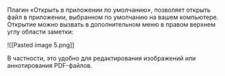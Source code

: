 Плагин «Открыть в приложении по умолчанию», позволяет открыть файл в приложении, выбранном по умолчанию на вашем компьютере. Открытие можно вызвать в дополнительном меню в правом верхнем углу области заметки:

![[Pasted image 5.png]]

В частности, это удобно для редактирования изображений или аннотирования PDF-файлов.